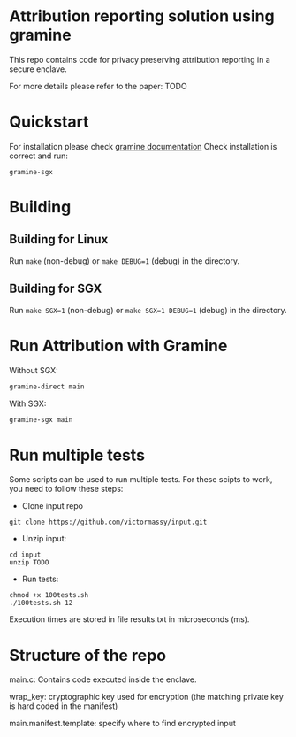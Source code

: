 # Attribution reporting solution using gramine 
This repo contains code for privacy preserving attribution reporting in a secure enclave.

For more details please refer to the paper: TODO

# Quickstart

For installation please check [gramine documentation](https://gramine.readthedocs.io/en/latest/quickstart.html)
Check installation is correct and run: 
```
gramine-sgx
```


# Building

## Building for Linux

Run `make` (non-debug) or `make DEBUG=1` (debug) in the directory.

## Building for SGX

Run `make SGX=1` (non-debug) or `make SGX=1 DEBUG=1` (debug) in the directory.

# Run Attribution with Gramine

Without SGX:
```sh
gramine-direct main
```

With SGX:
```sh
gramine-sgx main
```


# Run multiple tests
Some scripts can be used to run multiple tests. For these scipts to work, you need to follow these steps: 
 - Clone input repo 
 ```
 git clone https://github.com/victormassy/input.git
 ```
 
 - Unzip input:
 
```
cd input
unzip TODO
```

 - Run tests:
``` 
chmod +x 100tests.sh 
./100tests.sh 12
```

Execution times are stored in file results.txt in microseconds (ms). 


# Structure of the repo 

main.c: Contains code executed inside the enclave. 

wrap_key: cryptographic key used for encryption (the matching private key is hard coded in the manifest)

main.manifest.template: specify where to find encrypted input
